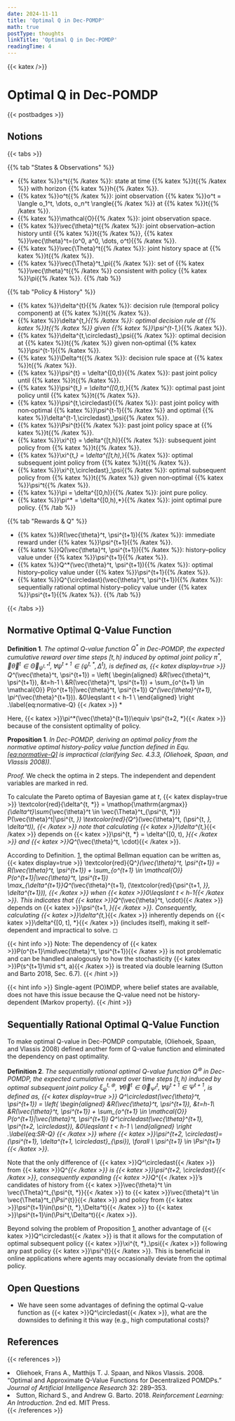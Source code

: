 ```yaml
---
date: 2024-11-11
title: 'Optimal Q in Dec-POMDP'
math: true
postType: thoughts
linkTitle: 'Optimal Q in Dec-POMDP'
readingTime: 4
---
```


{{< katex />}}

# Optimal Q in Dec-POMDP
{{< postbadges >}}

## Notions

{{< tabs >}}

{{% tab "States & Observations" %}}
- {{% katex %}}s^t{{% /katex %}}: state at time {{% katex %}}t{{% /katex %}} with horizon {{% katex %}}h{{% /katex %}}.
- {{% katex %}}o^t{{% /katex %}}: joint observation {{% katex %}}o^t = \langle o_1^t, \dots, o_n^t \rangle{{% /katex %}} at {{% katex %}}t{{% /katex %}}.
- {{% katex %}}\mathcal{O}{{% /katex %}}: joint observation space.
- {{% katex %}}\vec{\theta}^t{{% /katex %}}: joint observation–action history until {{% katex %}}t{{% /katex %}}, {{% katex %}}\vec{\theta}^t=(o^0, a^0, \dots, o^t){{% /katex %}}.
- {{% katex %}}\vec{\Theta}^t{{% /katex %}}: joint history space at {{% katex %}}t{{% /katex %}}.
- {{% katex %}}\vec{\Theta}^t_\pi{{% /katex %}}: set of {{% katex %}}\vec{\theta}^t{{% /katex %}} consistent with policy {{% katex %}}\pi{{% /katex %}}.
{{% /tab %}}

{{% tab "Policy & History" %}}
- {{% katex %}}\delta^{t}{{% /katex %}}: decision rule (temporal policy component) at {{% katex %}}t{{% /katex %}}.
- {{% katex %}}\delta^{t,*}{{% /katex %}}: optimal decision rule at {{% katex %}}t{{% /katex %}} given {{% katex %}}\psi^{t-1,*}{{% /katex %}}.
- {{% katex %}}\delta^{t,\circledast}_\psi{{% /katex %}}: optimal decision at {{% katex %}}t{{% /katex %}} given non‑optimal {{% katex %}}\psi^{t-1}{{% /katex %}}.
- {{% katex %}}\Delta^t{{% /katex %}}: decision rule space at {{% katex %}}t{{% /katex %}}.
- {{% katex %}}\psi^{t} = \delta^{[0,t)}{{% /katex %}}: past joint policy until {{% katex %}}t{{% /katex %}}.
- {{% katex %}}\psi^{t,*} = \delta^{[0,t),*}{{% /katex %}}: optimal past joint policy until {{% katex %}}t{{% /katex %}}.
- {{% katex %}}\psi^{t,\circledast}{{% /katex %}}: past joint policy with non‑optimal {{% katex %}}\psi^{t-1}{{% /katex %}} and optimal {{% katex %}}\delta^{t-1,\circledast}_\psi{{% /katex %}}.
- {{% katex %}}\Psi^{t}{{% /katex %}}: past joint policy space at {{% katex %}}t{{% /katex %}}.
- {{% katex %}}\xi^{t} = \delta^{[t,h)}{{% /katex %}}: subsequent joint policy from {{% katex %}}t{{% /katex %}}.
- {{% katex %}}\xi^{t,*} = \delta^{[t,h),*}{{% /katex %}}: optimal subsequent joint policy from {{% katex %}}t{{% /katex %}}.
- {{% katex %}}\xi^{t,\circledast}_\psi{{% /katex %}}: optimal subsequent policy from {{% katex %}}t{{% /katex %}} given non‑optimal {{% katex %}}\psi^t{{% /katex %}}.
- {{% katex %}}\pi = \delta^{[0,h)}{{% /katex %}}: joint pure policy.
- {{% katex %}}\pi^* = \delta^{[0,h),*}{{% /katex %}}: joint optimal pure policy.
{{% /tab %}}

{{% tab "Rewards & Q" %}}
- {{% katex %}}R(\vec{\theta}^t, \psi^{t+1}){{% /katex %}}: immediate reward under {{% katex %}}\psi^{t+1}{{% /katex %}}.
- {{% katex %}}Q(\vec{\theta}^t, \psi^{t+1}){{% /katex %}}: history–policy value under {{% katex %}}\psi^{t+1}{{% /katex %}}.
- {{% katex %}}Q^*(\vec{\theta}^t, \psi^{t+1}){{% /katex %}}: optimal history–policy value under {{% katex %}}\psi^{t+1}{{% /katex %}}.
- {{% katex %}}Q^{\circledast}(\vec{\theta}^t, \psi^{t+1}){{% /katex %}}: sequentially rational optimal history–policy value under {{% katex %}}\psi^{t+1}{{% /katex %}}.
{{% /tab %}}

{{< /tabs >}}

## Normative Optimal Q-Value Function

<div id="defn:normative-Q" class="definition">

**Definition 1**. *The optimal Q-value function $Q^*$ in Dec-POMDP, the expected cumulative reward over time steps $[t,h)$ induced by optimal joint policy $\pi^{*}$, $\forall \vec{\theta}^t\in \vec{\Theta}^t_{\psi^{t, *}}, \forall \psi^{t+1}\in(\psi^{t, *},\Delta^t)$, is defined as, {{< katex display=true >}}
Q^*(\vec{\theta}^t, \psi^{t+1}) = \left\{
        \begin{aligned}
        &R(\vec{\theta}^t, \psi^{t+1}), &t=h-1 \\ 
        &R(\vec{\theta}^t, \psi^{t+1}) + \sum_{o^{t+1} \in \mathcal{O}} P(o^{t+1}|\vec{\theta}^t, \psi^{t+1}) Q^*(\vec{\theta}^{t+1}, \pi^*(\vec{\theta}^{t+1})). &0\leqslant t < h-1 \\
        \end{aligned}
        \right .\label{eq:normative-Q}
{{< /katex >}}
*

</div>

Here, {{< katex >}}\pi^*(\vec{\theta}^{t+1})\equiv \psi^{t+2, *}{{< /katex >}} because of the consistent optimality of policy.

<div id="prop:problem" class="proposition">

**Proposition 1**. *In Dec-POMDP, deriving an optimal policy from the normative optimal history-policy value function defined in Equ. <a href="#eq:normative-Q" data-reference-type="ref" data-reference="eq:normative-Q">[eq:normative-Q]</a> is impractical (clarifying Sec. 4.3.3, (Oliehoek, Spaan, and Vlassis 2008)).*

</div>

<div class="proof">

*Proof.* We check the optima in 2 steps. The independent and dependent variables are marked in red.

To calculate the Pareto optima of Bayesian game at $t$, {{< katex display=true >}}
\textcolor{red}{\delta^{t, *}}
    = \mathop{\mathrm{argmax}}_{\delta^t}\sum_{\vec{\theta}^t \in \vec{\Theta}^t_{\psi^{t, *}}} P(\vec{\theta}^t|\psi^{t, *}) \textcolor{red}{Q^*}(\vec{\theta}^t, (\psi^{t, *}, \delta^t)),
{{< /katex >}}
 note that calculating {{< katex >}}\delta^{t,*}{{< /katex >}} depends on {{< katex >}}\psi^{t, *} = \delta^{[0, t), *}{{< /katex >}} and {{< katex >}}Q^*(\vec{\theta}^t, \cdot){{< /katex >}}.

According to Definition. <a href="#defn:normative-Q" data-reference-type="ref" data-reference="defn:normative-Q">1</a>, the optimal Bellman equation can be written as, {{< katex display=true >}}
\textcolor{red}{Q^*}(\vec{\theta}^t, \psi^{t+1}) = R(\vec{\theta}^t, \psi^{t+1}) + \sum_{o^{t+1} \in \mathcal{O}} P(o^{t+1}|\vec{\theta}^t, \psi^{t+1}) \max_{\delta^{t+1}}Q^*(\vec{\theta}^{t+1}, (\textcolor{red}{\psi^{t+1, *}}, \delta^{t+1})),
{{< /katex >}}
 when {{< katex >}}0\leqslant t < h-1{{< /katex >}}. This indicates that {{< katex >}}Q^*(\vec{\theta}^t, \cdot){{< /katex >}} depends on {{< katex >}}\psi^{t+1, *}{{< /katex >}}. Consequently, calculating {{< katex >}}\delta^{t,*}{{< /katex >}} inherently depends on {{< katex >}}\delta^{[0, t], *}{{< /katex >}} (includes itself), making it self-dependent and impractical to solve. ◻

{{< hint info >}}
Note: The dependency of {{< katex >}}P(o^{t+1}\mid\vec{\theta}^t, \psi^{t+1}){{< /katex >}} is not problematic and can be handled analogously to how the stochasticity {{< katex >}}P(s^{t+1}\mid s^t, a){{< /katex >}} is treated via double learning (Sutton and Barto 2018, Sec. 6.7).
{{< /hint >}}

{{< hint info >}}
Single-agent (PO)MDP, where belief states are available, does not have this issue because the Q-value need not be history-dependent (Markov property).
{{< /hint >}}

</div>

## Sequentially Rational Optimal Q-Value Function

To make optimal Q-value in Dec-POMDP computable, (Oliehoek, Spaan, and Vlassis 2008) defined another form of Q-value function and eliminated the dependency on past optimality.

<div class="definition">

**Definition 2**. *The sequentially rational optimal Q-value function $Q^\circledast$ in Dec-POMDP, the expected cumulative reward over time steps $[t,h)$ induced by optimal subsequent joint policy $\xi^{t, \circledast}_\psi$, $\forall \vec{\theta}^t\in \vec{\Theta}^t_{\Psi^{t}}, \forall\psi^{t+1}\in\Psi^{t+1}$, is defined as, {{< katex display=true >}}
Q^\circledast(\vec{\theta}^t, \psi^{t+1}) = \left\{
        \begin{aligned}
        &R(\vec{\theta}^t, \psi^{t+1}), &t=h-1\\ 
        &R(\vec{\theta}^t, \psi^{t+1}) + \sum_{o^{t+1} \in \mathcal{O}} P(o^{t+1}|\vec{\theta}^t, \psi^{t+1}) Q^\circledast(\vec{\theta}^{t+1}, \psi^{t+2, \circledast}), &0\leqslant t < h-1 \\
        \end{aligned}
        \right .\label{eq:SR-Q}
{{< /katex >}}
 where {{< katex >}}\psi^{t+2, \circledast}=(\psi^{t+1}, \delta^{t+1, \circledast}_{\psi}), \forall \ \psi^{t+1} \in \Psi^{t+1}{{< /katex >}}.*

</div>

Note that the only difference of {{< katex >}}Q^\circledast{{< /katex >}} from {{< katex >}}Q^*{{< /katex >}} is {{< katex >}}\psi^{t+2, \circledast}{{< /katex >}}, consequently expanding {{< katex >}}Q^*{{< /katex >}}’s candidates of history from {{< katex >}}\vec{\theta}^t \in \vec{\Theta}^t_{\psi^{t, *}}{{< /katex >}} to {{< katex >}}\vec{\theta}^t \in \vec{\Theta}^t_{\Psi^{t}}{{< /katex >}} and policy from {{< katex >}}\psi^{t+1}\in(\psi^{t, *},\Delta^t){{< /katex >}} to {{< katex >}}\psi^{t+1}\in(\Psi^t,\Delta^t){{< /katex >}}.

Beyond solving the problem of Proposition <a href="#prop:problem" data-reference-type="ref" data-reference="prop:problem">1</a>, another advantage of {{< katex >}}Q^\circledast{{< /katex >}} is that it allows for the computation of optimal subsequent policy {{< katex >}}\xi^{t, *}_\psi{{< /katex >}} following any past policy {{< katex >}}\psi^{t}{{< /katex >}}. This is beneficial in online applications where agents may occasionally deviate from the optimal policy.

## Open Questions

- We have seen some advantages of defining the optimal Q-value function as {{< katex >}}Q^\circledast{{< /katex >}}, what are the downsides to defining it this way (e.g., high computational costs)?



## References

{{< references >}}
<li>Oliehoek, Frans A., Matthijs T. J. Spaan, and Nikos Vlassis. 2008. “Optimal and Approximate Q-Value Functions for Decentralized POMDPs.” <em>Journal of Artificial Intelligence Research</em> 32: 289–353.</li>
<li>Sutton, Richard S., and Andrew G. Barto. 2018. <em>Reinforcement Learning: An Introduction</em>. 2nd ed. MIT Press.</li>
{{< /references >}}



<!-- footnotes converted to hints above -->
<!-- migrated from leaf-bundle to single-file naming -->
<!-- moved to root content -->
<!-- moved back under rl/marl/ -->
